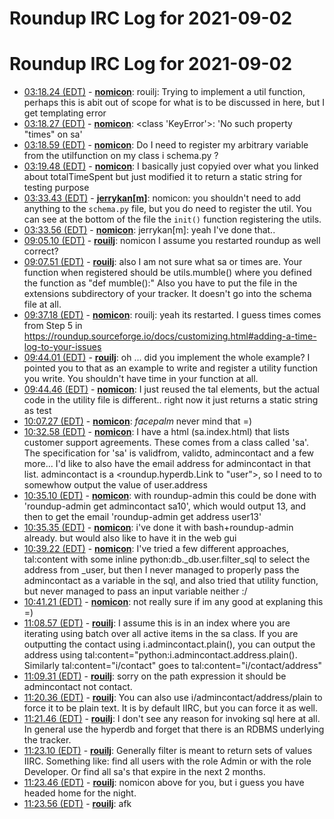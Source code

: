 # Roundup IRC Log for 2021-09-02 #
# Roundup IRC Log for 2021-09-02
* <a href="#03:18.24" id="03:18.24">03:18.24 (EDT)</a> - __[nomicon](https://github.com/nomicon)__: rouilj: Trying to implement a util function, perhaps this is abit out of scope for what is to be discussed in here, but I get templating error
* <a href="#03:18.27" id="03:18.27">03:18.27 (EDT)</a> - __[nomicon](https://github.com/nomicon)__: <class 'KeyError'>: 'No such property "times" on sa'
* <a href="#03:18.59" id="03:18.59">03:18.59 (EDT)</a> - __[nomicon](https://github.com/nomicon)__: Do I need to register my arbitrary variable from the utilfunction on my class i schema.py ?
* <a href="#03:19.48" id="03:19.48">03:19.48 (EDT)</a> - __[nomicon](https://github.com/nomicon)__: I basically just copyied over what you linked about totalTimeSpent but just modified it to return a static string for testing purpose
* <a href="#03:33.43" id="03:33.43">03:33.43 (EDT)</a> - __[jerrykan[m]](https://github.com/jerrykan[m])__: nomicon: you shouldn't need to add anything to the `schema.py` file, but you do need to register the util. You can see at the bottom of the file  the `init()` function registering the utils.
* <a href="#03:33.56" id="03:33.56">03:33.56 (EDT)</a> - __[nomicon](https://github.com/nomicon)__: jerrykan[m]: yeah I've done that..
* <a href="#09:05.10" id="09:05.10">09:05.10 (EDT)</a> - __[rouilj](https://github.com/rouilj)__: nomicon I assume you restarted roundup as well correct?
* <a href="#09:07.51" id="09:07.51">09:07.51 (EDT)</a> - __[rouilj](https://github.com/rouilj)__: also I am not sure what sa or times are. Your function when registered should be utils.mumble() where you defined the function as "def mumble():" Also you have to put the file in the extensions subdirectory of your tracker. It doesn't go into the schema file at all.
* <a href="#09:37.18" id="09:37.18">09:37.18 (EDT)</a> - __[nomicon](https://github.com/nomicon)__: rouilj: yeah its restarted. I guess times comes from Step 5 in <https://roundup.sourceforge.io/docs/customizing.html#adding-a-time-log-to-your-issues>
* <a href="#09:44.01" id="09:44.01">09:44.01 (EDT)</a> - __[rouilj](https://github.com/rouilj)__: oh ... did you implement the whole example? I pointed you to that as an example to write and register a utility function you write. You shouldn't have time in your function at all.
* <a href="#09:44.46" id="09:44.46">09:44.46 (EDT)</a> - __[nomicon](https://github.com/nomicon)__: I just reused the tal elements, but the actual code in the utility file is different.. right now it just returns a static string as test
* <a href="#10:07.27" id="10:07.27">10:07.27 (EDT)</a> - __[nomicon](https://github.com/nomicon)__: *facepalm* never mind that =)
* <a href="#10:32.58" id="10:32.58">10:32.58 (EDT)</a> - __[nomicon](https://github.com/nomicon)__: I have a html (sa.index.html) that lists customer support agreements. These comes from a class called 'sa'. The specification for 'sa' is validfrom, validto, admincontact and a few more... I'd like to also have the email address for admincontact in that list.  admincontact is a  <roundup.hyperdb.Link to "user">, so I need to to somewhow output the value of user.address
* <a href="#10:35.10" id="10:35.10">10:35.10 (EDT)</a> - __[nomicon](https://github.com/nomicon)__: with roundup-admin this could be done with 'roundup-admin get admincontact sa10', which would output 13, and then to get the email 'roundup-admin get address user13'
* <a href="#10:35.35" id="10:35.35">10:35.35 (EDT)</a> - __[nomicon](https://github.com/nomicon)__: i've done it with bash+roundup-admin already. but would also like to have it in the web gui
* <a href="#10:39.22" id="10:39.22">10:39.22 (EDT)</a> - __[nomicon](https://github.com/nomicon)__: I've tried a few different approaches, tal:content with some inline python:db._db.user.filter_sql to select the address from _user, but then I never managed to properly pass the admincontact as a variable in the sql, and also tried that utility function, but never managed to pass an input variable neither :/
* <a href="#10:41.21" id="10:41.21">10:41.21 (EDT)</a> - __[nomicon](https://github.com/nomicon)__: not really sure if im any good at explaning this =)
* <a href="#11:08.57" id="11:08.57">11:08.57 (EDT)</a> - __[rouilj](https://github.com/rouilj)__: I assume this is in an index where you are iterating using batch over all active items in the sa class.  If you are outputting the contact using i.admincontact.plain(), you can output the address using tal:content="python:i.admincontact.address.plain(). Similarly tal:content="i/contact" goes to tal:content="i/contact/address"
* <a href="#11:09.31" id="11:09.31">11:09.31 (EDT)</a> - __[rouilj](https://github.com/rouilj)__: sorry on the path expression it should be admincontact not contact.
* <a href="#11:20.36" id="11:20.36">11:20.36 (EDT)</a> - __[rouilj](https://github.com/rouilj)__: You can also use i/admincontact/address/plain to force it to be plain text. It is by default IIRC, but you can force it as well.
* <a href="#11:21.46" id="11:21.46">11:21.46 (EDT)</a> - __[rouilj](https://github.com/rouilj)__: I don't see any reason for invoking sql here at all. In general use the hyperdb and forget that there is an RDBMS underlying the tracker.
* <a href="#11:23.10" id="11:23.10">11:23.10 (EDT)</a> - __[rouilj](https://github.com/rouilj)__: Generally filter is meant to return sets of values IIRC. Something like: find all users with the role Admin or with the role Developer. Or find all sa's that expire in the next 2 months.
* <a href="#11:23.46" id="11:23.46">11:23.46 (EDT)</a> - __[rouilj](https://github.com/rouilj)__: nomicon above for you, but i guess you have headed home for the night.
* <a href="#11:23.56" id="11:23.56">11:23.56 (EDT)</a> - __[rouilj](https://github.com/rouilj)__: afk

